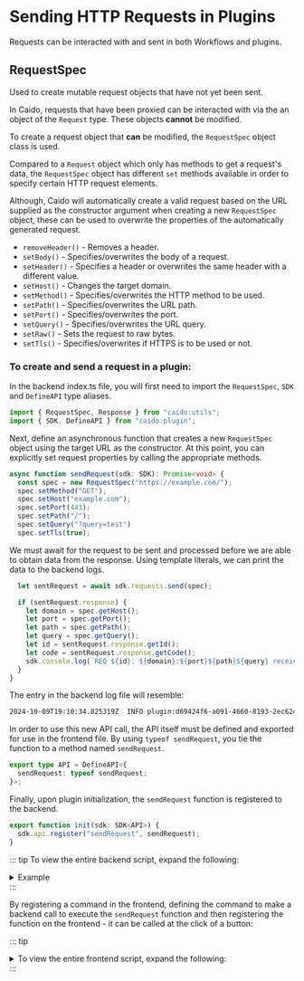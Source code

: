 # Sending HTTP Requests in Plugins

Requests can be interacted with and sent in both Workflows and plugins.

## RequestSpec

Used to create mutable request objects that have not yet been sent.

In Caido, requests that have been proxied can be interacted with via the an object of the `Request` type. These objects **cannot** be modified.

To create a request object that **can** be modified, the `RequestSpec` object class is used.

Compared to a `Request` object which only has methods to get a request's data, the `RequestSpec` object has different `set` methods available in order to specify certain HTTP request elements.

Although, Caido will automatically create a valid request based on the URL supplied as the constructor argument when creating a new `RequestSpec` object, these can be used to overwrite the properties of the automatically generated request.

- `removeHeader()` - Removes a header.
- `setBody()` - Specifies/overwrites the body of a request.
- `setHeader()` - Specifies a header or overwrites the same header with a different value.
- `setHost()` - Changes the target domain.
- `setMethod()` - Specifies/overwrites the HTTP method to be used.
- `setPath()` - Specifies/overwrites the URL path.
- `setPort()` - Specifies/overwrites the port.
- `setQuery()` - Specifies/overwrites the URL query.
- `setRaw()` - Sets the request to raw bytes.
- `setTls()` - Specifies/overwrites if HTTPS is to be used or not.

### To create and send a request in a plugin:

In the backend index.ts file, you will first need to import the `RequestSpec`, `SDK` and `DefineAPI` type aliases.

``` ts
import { RequestSpec, Response } from "caido:utils";
import { SDK, DefineAPI } from "caido:plugin";
```

Next, define an asynchronous function that creates a new `RequestSpec` object using the target URL as the constructor. At this point, you can explicitly set request properties by calling the appropriate methods.

``` ts
async function sendRequest(sdk: SDK): Promise<void> {
  const spec = new RequestSpec("https://example.com/");
  spec.setMethod("GET");
  spec.setHost("example.com");
  spec.setPort(443);
  spec.setPath("/");
  spec.setQuery("?query=test")
  spec.setTls(true);
```

We must await for the request to be sent and processed before we are able to obtain data from the response. Using template literals, we can print the data to the backend logs.

``` ts
  let sentRequest = await sdk.requests.send(spec);

  if (sentRequest.response) {
    let domain = spec.getHost();
    let port = spec.getPort();
    let path = spec.getPath();
    let query = spec.getQuery();
    let id = sentRequest.response.getId();
    let code = sentRequest.response.getCode();
    sdk.console.log(`REQ ${id}: ${domain}:${port}${path}${query} received a status code of ${code}`);
  }
}
```

The entry in the backend log file will resemble:

``` txt
2024-10-09T19:10:34.825319Z  INFO plugin:d69424f6-a091-4660-8193-2ec624b54c5e js|sdk: REQ 4110: example.com:443/?query=test received a status code of 200
```

In order to use this new API call, the API itself must be defined and exported for use in the frontend file. By using `typeof sendRequest`, you tie the function to a method named `sendRequest`.

``` ts
export type API = DefineAPI<{
  sendRequest: typeof sendRequest;
}>;
```

Finally, upon plugin initialization, the `sendRequest` function is registered to the backend.

``` ts
export function init(sdk: SDK<API>) {
  sdk.api.register("sendRequest", sendRequest);
}
```

::: tip
To view the entire backend script, expand the following:

<details>
<summary>Example</summary>

``` ts
import { RequestSpec } from "caido:utils";
import { SDK, DefineAPI } from "caido:plugin";

async function sendRequest(sdk: SDK): Promise<void> {
  const spec = new RequestSpec("https://example.com/");
  spec.setMethod("GET");
  spec.setHost("example.com");
  spec.setPort(443);
  spec.setPath("/");
  spec.setQuery("?query=test")
  spec.setTls(true);

  let sentRequest = await sdk.requests.send(spec);

  if (sentRequest.response) {
    let domain = spec.getHost();
    let port = spec.getPort();
    let path = spec.getPath();
    let query = spec.getQuery();
    let id = sentRequest.response.getId();
    let code = sentRequest.response.getCode();
    sdk.console.log(`REQ ${id}: ${domain}:${port}${path}${query} received a status code of ${code}`);
  }
}

export type API = DefineAPI<{
  sendRequest: typeof sendRequest;
}>;

export function init(sdk: SDK<API>) {
  sdk.api.register("sendRequest", sendRequest);
}
```

</details>
:::

By registering a command in the frontend, defining the command to make a backend call to execute the `sendRequest` function and then registering the function on the frontend - it can be called at the click of a button:

::: tip
<details>
<summary>To view the entire frontend script, expand the following:</summary>

``` ts
import type { Caido } from "@caido/sdk-frontend";
import type { API } from "starterkit-plugin-backend";

export type CaidoSDK = Caido<API>;

const Commands = {
  sending: "my-plugin-page.req",
} as const;

const sending = async (sdk: CaidoSDK) => {
  await sdk.backend.sendRequest();
};

const createPage = (sdk: CaidoSDK) => {
  const requestButton = sdk.ui.button({
    variant: "primary",
    label: "Send Request",
  });

  requestButton.addEventListener("click", async () => {
    await sending(sdk);
  });

  const headerText = document.createElement("h1");
  headerText.textContent = "Hello world!";

  const subText = document.createElement("p");
  subText.textContent = "Lorem ipsum.";

  const bodyText = document.createElement("p");
  bodyText.textContent = "Paragraph.";

  const footerText = document.createElement("p");
  footerText.textContent = "Footer text.";

  const headerContainer = document.createElement("div");
  headerContainer.appendChild(headerText);
  headerContainer.appendChild(subText);
  headerContainer.appendChild(requestButton);

  const bodyContainer = document.createElement("div");
  bodyContainer.appendChild(bodyText);

  const card = sdk.ui.card({
    header: headerContainer,
    body: bodyContainer,
    footer: footerText,
  });

  sdk.navigation.addPage("/my-plugin-page", {
    body: card,
  });
};

export const init = (sdk: CaidoSDK) => {
  createPage(sdk);
  sdk.sidebar.registerItem("My Plugin", "/my-plugin-page", {
    icon: "fas fa-rocket",
  });

  sdk.commands.register(Commands.sending, {
    name: "Send Request",
    run: () => sending(sdk),
  });
};
```

</details>
:::
